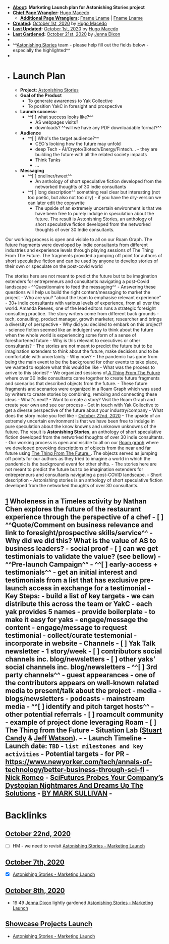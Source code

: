 - **[About](<About.md>):** __Marketing Launch plan for Astonishing Stories project__
- **[Chief Page Wrangler](<Chief Page Wrangler.md>):** [Hugo Macedo](<Hugo Macedo.md>) 
    - **[Additional Page Wranglers](<Additional Page Wranglers.md>):** [Fname Lname](<Fname Lname.md>) | [Fname Lname](<Fname Lname.md>) 
- **[Created](<Created.md>):** [October 1st, 2020](<October 1st, 2020.md>) by [Hugo Macedo](<Hugo Macedo.md>)
- **[Last Updated](<Last Updated.md>):** [October 1st, 2020](<October 1st, 2020.md>) by [Hugo Macedo](<Hugo Macedo.md>)
- **[Last Gardened](<Last Gardened.md>):** [October 21st, 2020](<October 21st, 2020.md>) by [Jenna Dixon](<Jenna Dixon.md>)
-  
- ^^[Astonishing Stories](<Astonishing Stories.md>) team - please help fill out the fields below - especially the highlighted^^
- 
- # Launch Plan 
    - **Project:** [Astonishing Stories](<Astonishing Stories.md>)
    - **Goal of the Product**
        - To generate awareness to Yak Collective
        - To position YakC in foresight and prospective 
    - **Launch success:**
        - ^^[ ] what success looks like?^^
            - AS webpages visits?
            - downloads? ^^will we have any PDF downloadable format?^^
    - **Audience**
        - ^^[ ] Who's the target audience?^^
            - CEO's looking how the future may unfold
            - deep Tech - AI/Crypto/Biotech/Energy/Fintech... - they are building the future with all the related society impacts
            - Think Tanks
            - ...
    - **Messaging**
        - ^^[ ] oneliner/tweet^^
            - An anthology of short speculative fiction developed from the networked thoughts of 30 indie consultants 
        - ^^[ ] long description^^
something real clear but interesting (not too poetic, but also not too dry) - if you have the dry-version we can later edit the copywrite
            - The upside of an extremely uncertain environment is that we have been free to purely indulge in speculation about the future. The result is Astonishing Stories, an anthology of short speculative fiction developed from the networked thoughts of over 30 Indie consultants. 

Our working process is open and visible to all on our Roam Graph. The future fragments were developed by Indie consultants from different industries and experience levels through playing sessions of The Thing From The Future. The fragments provided a jumping off point for authors of short speculative fiction and can be used by anyone to develop stories of their own or speculate on the post-covid world

The stories here are not meant to predict the future but to be imagination extenders for entrepreneurs and consultants navigating a post-Covid landscape 
        - ^^Questionnaire to feed the messaging^^
            - Answering these questions will help us build the right content/messaging to market the project
                - Who are you? "about the team to emphasise relevant experience"
                    - 30+ indie consultants with various levels of experience, from all over the world. Amanda Reeves, one of the lead editors runs a strategic foresight consulting practice. The story writers come from different back grounds - tech, consulting, product manager, growth marketer, researcher and brings a diversity of perspective 
                - Why did you decided to embark on this project? 
                    - science fiction seemed like an indulgent way to think about the future when the whole world is experiencing some form of a sense of foreshortened future 
                - Why is this relevant to executives or other consultants? 
                    - The stories are not meant to predict the future but to be imagination extenders to think about the future, make decisions and to be comfortable with uncertainty 
                - Why now? 
                    - The pandemic has gone from being the main event to be the background for other events to take place, we wanted to explore what this would be like 
                - What was the process to arrive to this stories? 
                    - We organized sessions of[ A Thing From The Future ](http://situationlab.org/project/the-thing-from-the-future/)where over 30 indie consultants came together to create future fragments and scenarios that described objects from the future. 
                    - These future fragments and scenarios were organized in a Roam Graph which was used by writers to create stories by combining, remixing and connecting these ideas 
                - What's next?
                    - Want to create a story? Visit the Roam Graph and create your own and see our process
                    - Get in touch with Yak Collective to get a diverse perspective of the future about your industry/company 
                - What does the story make you feel like
                - [October 22nd, 2020](<October 22nd, 2020.md>)
                    - The upside of an extremely uncertain environment is that we have been free to indulge in pure speculation about the know knowns and unknown unknowns of the future. The result is __Astonishing Stories__, an anthology of short speculative fiction developed from the networked thoughts of over 30 indie consultants.
                    - Our working process is open and visible to all on our [Roam graph](https://roamresearch.com/#/app/Astonishing_Stories/graph) where we developed provoking descriptions of objects from the near and far future using [The Thing From The Future. ](http://situationlab.org/project/the-thing-from-the-future/). The objects served as jumping off points for our authors as they tried to imagine a world in which the pandemic is the background event for other shifts. 
                    - The stories here are not meant to predict the future but to be imagination extenders for entrepreneurs and consultants navigating a post-COVID landscape.
                - Short description
                    - Astonishing stories is an anthology of short speculative fiction developed from the networked thoughts of over 30 consultants. 

[1](<1.md>) Wholeness in a Timeles activity by Nathan Chen explores the future of the restaurant experience through the perspective of a chef
        - [ ] ^^Quote/Comment on business relevance and link to foresight/prospective skills/service^^
            - Why did we did this? What is the value of AS to business leaders?
        - social proof
            - [ ] can we get testimonials to validate the value? (see bellow)
    - ^^**Pre-launch Campaign**^^
        - ^^[ ] early-access + testimonials^^
            - get an initial interest and testimonials from a list that has exclusive pre-launch access in exchange for a testimonial
            - Key Steps:
                - build a list of key targets
                    - we can distribute this across the team or YakC - each yak provides 5 names
                - provide boilerplate - to make it easy for yaks
                - engage/message the content
                - engage/message to request testimonial
                - collect/curate testemonial - incorporate in website
    - **Channels**
        - [ ] Yak Talk newsletter - 1 story/week 
        - [ ] contributors social channels inc. blog/newsletters
        - [ ] other yaks’ social channels inc. blog/newsletters
        - ^^[ ] 3rd party channels^^
            - guest appearances - one of the contributors appears on well-known related media to present/talk about the project
                - media
                    - blogs/newsletters
                    - podcasts
                    - mainstream media
                - ^^[ ] identify and pitch target hosts^^
        - other potential referrals
            - [ ] roamcult community - example of project done leveraging Roam 
            - [ ] The Thing from the Future - Situation Lab ([Stuart Candy](http://futuryst.blogspot.com/) & [Jeff Watson](http://remotedevice.net/)). 
            - 
    - **Launch Timeline**
        - Launch date: `TBD`
        - `list milestones and key activities`
    - Potential targets - for PR
        - https://www.newyorker.com/tech/annals-of-technology/better-business-through-sci-fi - [Nick Romeo](https://www.newyorker.com/contributors/nick-romeo)
        - [SciFutures Probes Your Company’s Dystopian Nightmares And Dreams Up The Solutions](https://www.fastcompany.com/3063187/scifutures-probes-your-companys-dystopian-nightmares-and-dreams-up-solutions) - [BY MARK SULLIVAN](https://www.fastcompany.com/user/mark-sullivan)
        - 
- 

# Backlinks
## [October 22nd, 2020](<October 22nd, 2020.md>)
- [ ] HM - we need to revisit [Astonishing Stories - Marketing Launch](<Astonishing Stories - Marketing Launch.md>)

## [October 7th, 2020](<October 7th, 2020.md>)
- [x] [Astonishing Stories - Marketing Launch](<Astonishing Stories - Marketing Launch.md>)

## [October 8th, 2020](<October 8th, 2020.md>)
- 19:49 [Jenna Dixon](<Jenna Dixon.md>) lightly gardened [Astonishing Stories - Marketing Launch](<Astonishing Stories - Marketing Launch.md>)

## [Showcase Projects Launch](<Showcase Projects Launch.md>)
- [Astonishing Stories - Marketing Launch](<Astonishing Stories - Marketing Launch.md>)


